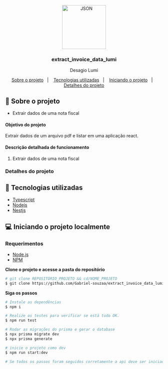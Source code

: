 <div align="center">
	 <img alt="JSON" align="center" src="https://uploads-ssl.webflow.com/62f9249c43126cafce10bc33/62fd12497ffcb83b28ea3309_logo-lumi-white.svg" width="140px">
</div>

<div align="center">
  <h3>
    extract_invoice_data_lumi
  </h3>

  <p>
  Desagio Lumi
  <p>
    <a href="#-sobre-o-projeto">Sobre o projeto</a>&nbsp;&nbsp;&nbsp;|&nbsp;&nbsp;&nbsp;
    <a href="#-tecnologias-utilizadas"> Tecnologias utilizadas</a>&nbsp;&nbsp;&nbsp;|&nbsp;&nbsp;&nbsp;
    <a href="#-iniciando-o-projeto">Iniciando o projeto</a>&nbsp;&nbsp;&nbsp;|&nbsp;&nbsp;&nbsp;
    <a href="#-detalhes-do-projeto">Detalhes do projeto</a>
  </p>

</div>

## 📘 Sobre o projeto

- <p>Extrair dados de uma nota fiscal</p>

#### Objetivo do projeto

Extrair dados de um arquivo pdf e listar em uma aplicação react.

#### Descrição detalhada de funcionamento

1. Extrair dados de uma nota fiscal

### Detalhes do projeto

## 🚀 Tecnologias utilizadas

- [Typescript](https://www.typescriptlang.org)
- [Nodejs](https://nodejs.org/en/ 'Nodejs')
- [Nestjs](https://nestjs.com/ 'Nestjs')
## 💻 Iniciando o projeto localmente

### Requerimentos

- [Node.js](https://nodejs.org/en/)
- [NPM](https://www.npmjs.com/)

**Clone o projeto e acesse a pasta do repositório**

```bash
# git clone REPOSITÓRIO_PROJETO && cd/NOME_PROJETO
$ git clone https://github.com/Gabriel-souzaa/extract_invoice_data_lumi.git && cd extract_invoice_data_lumi
```

**Siga os passos**

```bash
# Instale as dependências
$ npm i

# Realize os testes para verificar se está tudo OK.
$ npm run test

# Rodar as migrações do prisma e gerar o database
$ npx prisma migrate dev
$ npx prisma generate

# inicie o projeto como dev
$ npm run start:dev

# Se todos os passos foram seguidos corretamente a api deve ser iniciada
```